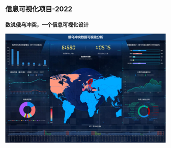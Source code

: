 ## 信息可视化项目-2022
### 数说俄乌冲突，一个信息可视化设计

[//]:![image](https://github.com/JZK00/InfoVis-2022/edit/main/images/shown.png)
![image](images/show.png)
